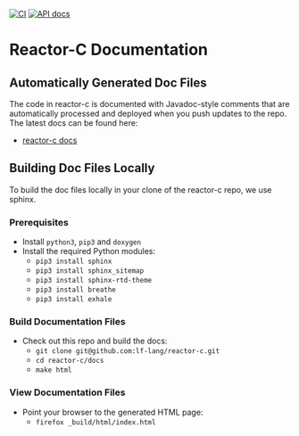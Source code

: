 [![CI](https://github.com/lf-lang/reactor-c/actions/workflows/ci.yml/badge.svg)](https://github.com/lf-lang/reactor-c/actions/workflows/ci.yml)
[![API docs](https://github.com/lf-lang/reactor-c/actions/workflows/api-docs.yml/badge.svg)](https://github.com/lf-lang/reactor-c/actions/workflows/api-docs.yml)

# Reactor-C Documentation

## Automatically Generated Doc Files

The code in reactor-c is documented with Javadoc-style comments that are automatically processed and deployed when you push updates to the repo.  The latest docs can be found here:

- [reactor-c docs](https://www.lf-lang.org/reactor-c/)

## Building Doc Files Locally

To build the doc files locally in your clone of the reactor-c repo, we use sphinx.

### Prerequisites

- Install `python3`, `pip3` and `doxygen`
- Install the required Python modules:
  - `pip3 install sphinx`
  - `pip3 install sphinx_sitemap`
  - `pip3 install sphinx-rtd-theme`
  - `pip3 install breathe`
  - `pip3 install exhale`

### Build Documentation Files

- Check out this repo and build the docs:
  - `git clone git@github.com:lf-lang/reactor-c.git`
  - `cd reactor-c/docs`
  - `make html`

### View Documentation Files

- Point your browser to the generated HTML page:
  - `firefox _build/html/index.html`

